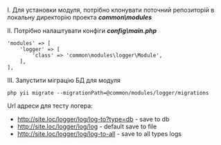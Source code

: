 I. Для установки модуля, потрібно клонувати поточний репозиторій в локальну директорію проекта ***common\modules***

II. Потрібно налаштувати конфіги 
***config\main.php***
```
'modules' => [
    'logger' => [
        'class' => 'common\modules\logger\Module',
    ],
],
```
III. Запустити міграцію БД для модуля 
```
php yii migrate --migrationPath=@common/modules/logger/migrations
```

Url адреси для тесту логера:

- http://site.loc/logger/log/log-to?type=db - save to db
- http://site.loc/logger/log/log - default save to file
- http://site.loc/logger/log/log-to-all - save to all types logs

